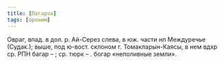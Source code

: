 ```yaml
---
title: [Пагарча]
tags: [ороним]
---
```


Овраг, впад. в дол. р. Ай-Серез слева, в юж. части нп Междуречье (Судак.); выше,
под ю-вост. склоном г. Томакларын-Каясы, в нем вдхр ср. РПН багар – ; ср. тюрк –
. богар «неполивные земли».
